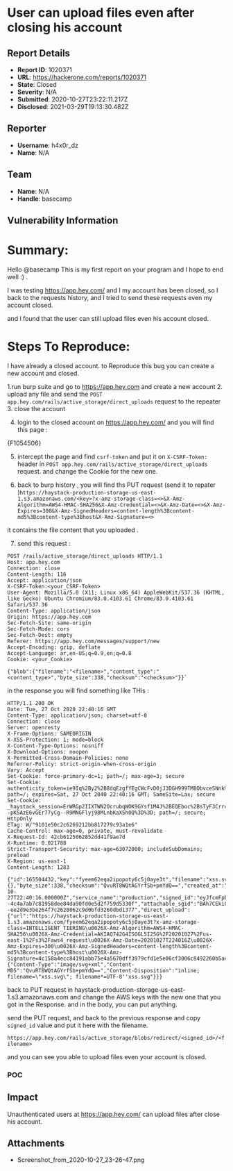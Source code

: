 # User can upload files even after closing his account

## Report Details
- **Report ID**: 1020371
- **URL**: https://hackerone.com/reports/1020371
- **State**: Closed
- **Severity**: N/A
- **Submitted**: 2020-10-27T23:22:11.217Z
- **Disclosed**: 2021-03-29T19:13:30.482Z

## Reporter
- **Username**: h4x0r_dz
- **Name**: N/A

## Team
- **Name**: N/A
- **Handle**: basecamp

## Vulnerability Information
Summary:
===========================

Hello @basecamp This is my first report on your program and I hope to end well :) .

I was testing https://app.hey.com/ and I my account has been closed, so I back to the requests history, and I tried to send these requests even my account closed.

and I found that the user can still upload files even his account closed.

 Steps To Reproduce:
================ 
I have already a closed account. to Reproduce this bug you can create a new account and closed.


1.run burp suite and go to https://app.hey.com and create a new account 
2. upload any file  and send the `POST app.hey.com/rails/active_storage/direct_uploads` request to the repeater  
3. close the account 

4.  login to the closed account on https://app.hey.com/ and you will find this page :

{F1054506}


5. intercept the page and find `csrf-token` and put it on `X-CSRF-Token:` header in `POST app.hey.com/rails/active_storage/direct_uploads` request.
and change the Cookie for the new one.

6. back to burp history , you will find ths PUT request (send it to repater )`https://haystack-production-storage-us-east-1.s3.amazonaws.com/<key>?x-amz-storage-class=<>&X-Amz-Algorithm=AWS4-HMAC-SHA256&X-Amz-Credential=<>&X-Amz-Date=<>&X-Amz-Expires=300&X-Amz-SignedHeaders=content-length%3Bcontent-md5%3Bcontent-type%3Bhost&X-Amz-Signature=<>`

it contains the file content that you uploaded .

7. send this request :

```
POST /rails/active_storage/direct_uploads HTTP/1.1
Host: app.hey.com
Connection: close
Content-Length: 116
Accept: application/json
X-CSRF-Token:<your_CSRF-Token>
User-Agent: Mozilla/5.0 (X11; Linux x86_64) AppleWebKit/537.36 (KHTML, like Gecko) Ubuntu Chromium/83.0.4103.61 Chrome/83.0.4103.61 Safari/537.36
Content-Type: application/json
Origin: https://app.hey.com
Sec-Fetch-Site: same-origin
Sec-Fetch-Mode: cors
Sec-Fetch-Dest: empty
Referer: https://app.hey.com/messages/support/new
Accept-Encoding: gzip, deflate
Accept-Language: ar,en-US;q=0.9,en;q=0.8
Cookie: <your_Cookie>

{"blob":{"filename":"<filename>","content_type":"<content_type>","byte_size":338,"checksum":"<checksum>"}}`
```

in the response you will find something like THis :

```
HTTP/1.1 200 OK
Date: Tue, 27 Oct 2020 22:40:16 GMT
Content-Type: application/json; charset=utf-8
Connection: close
Server: openresty
X-Frame-Options: SAMEORIGIN
X-XSS-Protection: 1; mode=block
X-Content-Type-Options: nosniff
X-Download-Options: noopen
X-Permitted-Cross-Domain-Policies: none
Referrer-Policy: strict-origin-when-cross-origin
Vary: Accept
Set-Cookie: force-primary-dc=1; path=/; max-age=3; secure
Set-Cookie: authenticity_token=ie9Iq%2By2%2B8dqEzgfYEgCWcFvD0jJ3DGH999TM8ObvceSNnk%2Beb79Myae2rImhpXVn%2F%2BD1nz3onYUawGbYZVicA%3D%3D; path=/; expires=Sat, 27 Oct 2040 22:40:16 GMT; SameSite=Lax; secure
Set-Cookie: _haystack_session=ErWRGp2IIXTWN2OcrubqWOK9GYsf1M4J%2BEQEboc%2BsTyF3Crrc8fOxS5QFq6DnhptMAqsHuToydbTzRnobqBtiR2sLiYetn4rNSit80siXqea7l0OE6fadEjpE4pA8wpHYN71HCSiJPtC%2FX0Ft9svU8xN0ybaczRDjWJi5I%2F3Qz4rPyuAdFSwHpoPrSOOC%2BYXIqeE55OBpI0VBH6IhAggK4dFiRb1Cs8jiaXVXqD%2Bi7A81ZFIw%2BLwZng0187SHY4SEaU5raCFkXuRJ6BDoq0wK8Sr5haLjTvUxFzdYdYLmsnDcslKzGb5QVNV62d9NbcmAJ6O7ZQh0vK8LxrEFA%3D%3D--pKSAzE6vGEr77yCg--R9MNGFlyj98MLnbKaX5h0Q%3D%3D; path=/; secure; HttpOnly
ETag: W/"9101e50c2c6269212bb817279c93a1e6"
Cache-Control: max-age=0, private, must-revalidate
X-Request-Id: 42cb6125062852dd41f9ae7d
X-Runtime: 0.021788
Strict-Transport-Security: max-age=63072000; includeSubDomains; preload
X-Region: us-east-1
Content-Length: 1283

{"id":165504432,"key":"fyeem62eqa2ipopoty6c5j0aye3t","filename":"xss.svg","content_type":"image/svg+xml","metadata":{},"byte_size":338,"checksum":"QvuRT8WQtAGYrfSb+pmYdQ==","created_at":"2020-10-27T22:40:16.000000Z","service_name":"production","signed_id":"eyJfcmFpbHMiOnsibWVzc2FnZSI6IkJBaHBCTEJsM1FrPSIsImV4cCI6bnVsbCwicHVyIjoiYmxvYl9pZCJ9fQ==--4c4a7ab7c81958dee84da90fd0e5d2f759d5330f","attachable_sgid":"BAh7CEkiCGdpZAY6BkVUSSI8Z2lkOi8vaGF5c3RhY2svQWN0aXZlU3RvcmFnZTo6QmxvYi8xNjU1MDQ0MzI_ZXhwaXJlc19pbgY7AFRJIgxwdXJwb3NlBjsAVEkiD2F0dGFjaGFibGUGOwBUSSIPZXhwaXJlc19hdAY7AFQw--ee2d9e3be264f7c2628062c9d0bfd3260dbd1377","direct_upload":{"url":"https://haystack-production-storage-us-east-1.s3.amazonaws.com/fyeem62eqa2ipopoty6c5j0aye3t?x-amz-storage-class=INTELLIGENT_TIERING\u0026X-Amz-Algorithm=AWS4-HMAC-SHA256\u0026X-Amz-Credential=AKIAQ742G4ISOGL5I25G%2F20201027%2Fus-east-1%2Fs3%2Faws4_request\u0026X-Amz-Date=20201027T224016Z\u0026X-Amz-Expires=300\u0026X-Amz-SignedHeaders=content-length%3Bcontent-md5%3Bcontent-type%3Bhost\u0026X-Amz-Signature=4c158a4ecc84191abb75e4a5670dff3979cfd1e5e06cf3006c8492260b5a4f96","headers":{"Content-Type":"image/svg+xml","Content-MD5":"QvuRT8WQtAGYrfSb+pmYdQ==","Content-Disposition":"inline; filename=\"xss.svg\"; filename*=UTF-8''xss.svg"}}}
```

back to PUT request in haystack-production-storage-us-east-1.s3.amazonaws.com and change the AWS keys with the new one that you got in the Response. and in the body, you can put anything.

send the PUT request, and back to the previous response and copy `signed_id` value and put it here with the filename.

`https://app.hey.com/rails/active_storage/blobs/redirect/<signed_id>/<filename>`

and you can see you able to upload files even your account is closed.



 ### POC

## Impact

Unauthenticated users at https://app.hey.com/ can upload files after close his account.

## Attachments
- Screenshot_from_2020-10-27_23-26-47.png
